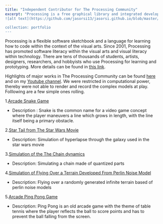 ```yaml
---
title: "Independent Contributor for The Processing Community"
excerpt: "Processing is a free graphical library and integrated development environment <br/>
![alt text](https://github.com/jasorsi13/jasorsi.github.io/blob/master/images/Processing_2021_logo.png?raw=true)

collection: portfolio
---
```

Processing is a flexible software sketchbook and a language for learning how to code within the context of the visual arts. Since 2001, Processing has promoted software literacy within the visual arts and visual literacy within technology. There are tens of thousands of students, artists, designers, researchers, and hobbyists who use Processing for learning and prototyping. More details can be found in [this link](https://processing.org/).
 
 
 Highlights of major works in The Processing Community can be found [here](https://github.com/jasorsi13/jasorsi.github.io/blob/master/files/The%20Processing%20Projects.pdf) and on my [Youtube channel](https://www.youtube.com/channel/UCxPJzmfpyeMEMYQzAW-XeIw?app=desktop). We were restricted in computational power, thereby were not able to render and record the complex models at play. Folllowing are a few simple ones rolling.
 
 1.[Arcade Snake Game](https://www.youtube.com/watch?v=0NfSYxBsebc)
  * Description : Snake is the common name for a video game concept where the player maneuvers a line which grows
in length, with the line itself being a primary obstacle.


 2.[Star Tail from The Star Wars Movie](https://www.youtube.com/watch?v=FJKGoH7PuQw)
  * Description: Simulation of hyperlapse through the galaxy used in the star wars movie

 3.[Simulation of the The Chain dynamics](https://www.youtube.com/watch?v=Cj7aADEBEFI)
  * Description: Simulating a chain made of quantized parts

 4.[Simulation of Flying Over a Terrain Developed From Perlin Noise Model](https://www.youtube.com/watch?v=XW554S2kY9c)
  * Description: Flying over a randomly generated infinite terrain based of perlin noise models

 5.[Arcade Ping Pong Game](https://www.youtube.com/watch?v=MkgpB4y-gN4)
  * Description: Ping Pong is an old arcade game with the theme of table tennis where the player
reflects the ball to score points and has to prevent the ball falling from the screen.



